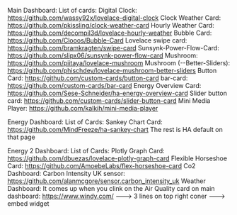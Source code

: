 Main Dashboard:
   List of cards:
      Digital Clock:
         https://github.com/wassy92x/lovelace-digital-clock
      Clock Weather Card:
         https://github.com/pkissling/clock-weather-card
      Hourly Weather Card:
         https://github.com/decompil3d/lovelace-hourly-weather
      Bubble Card:
         https://github.com/Clooos/Bubble-Card
      Lovelace swipe card:
         https://github.com/bramkragten/swipe-card
      Sunsynk-Power-Flow-Card:
         https://github.com/slipx06/sunsynk-power-flow-card
      Mushroom:
         https://github.com/piitaya/lovelace-mushroom
      Mushroom (--Better-Sliders):
         https://github.com/phischdev/lovelace-mushroom-better-sliders
      Button Card:
         https://github.com/custom-cards/button-card
      bar-card:
         https://github.com/custom-cards/bar-card
      Energy Overview Card:
         https://github.com/Sese-Schneider/ha-energy-overview-card
      Slider button card:
         https://github.com/custom-cards/slider-button-card
      Mini Media Player:
         https://github.com/kalkih/mini-media-player

Energy Dashboard:
   List of Cards:
      Sankey Chart Card:
         https://github.com/MindFreeze/ha-sankey-chart
   The rest is HA default on that page
   
Energy 2 Dashboard:
   List of Cards:
      Plotly Graph Card:
         https://github.com/dbuezas/lovelace-plotly-graph-card
      Flexible Horseshoe Card:
         https://github.com/AmoebeLabs/flex-horseshoe-card
Co2 Dashboard:
   Carbon Intensity UK sensor:
      https://github.com/alanmcgore/sensor.carbon_intensity_uk
Weather Dashboard:
 It comes up when you clink on the Air Quality card on main dashboard:
   https://www.windy.com/ ---> 3 lines on top right coner ---> embed widget
